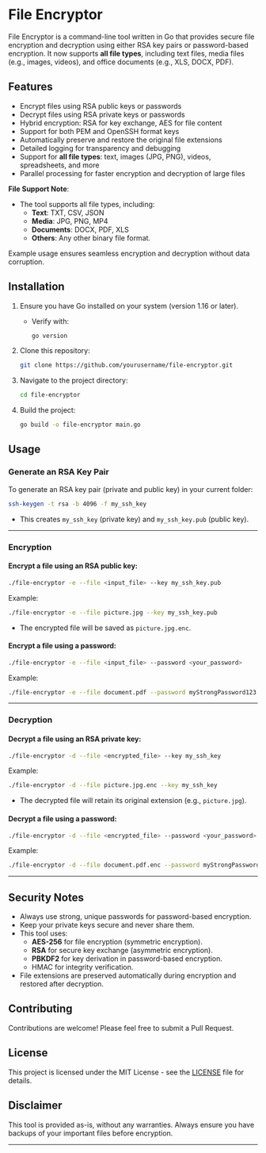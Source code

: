 # File Encryptor

File Encryptor is a command-line tool written in Go that provides secure file encryption and decryption using either RSA key pairs or password-based encryption. It now supports **all file types**, including text files, media files (e.g., images, videos), and office documents (e.g., XLS, DOCX, PDF).

## Features

- Encrypt files using RSA public keys or passwords
- Decrypt files using RSA private keys or passwords
- Hybrid encryption: RSA for key exchange, AES for file content
- Support for both PEM and OpenSSH format keys
- Automatically preserve and restore the original file extensions
- Detailed logging for transparency and debugging
- Support for **all file types**: text, images (JPG, PNG), videos, spreadsheets, and more
- Parallel processing for faster encryption and decryption of large files

**File Support Note**: 
- The tool supports all file types, including:
  - **Text**: TXT, CSV, JSON
  - **Media**: JPG, PNG, MP4
  - **Documents**: DOCX, PDF, XLS
  - **Others**: Any other binary file format.

Example usage ensures seamless encryption and decryption without data corruption.

## Installation

1. Ensure you have Go installed on your system (version 1.16 or later).
   - Verify with:
     ```bash
     go version
     ```

2. Clone this repository:
   ```bash
   git clone https://github.com/yourusername/file-encryptor.git
   ```

3. Navigate to the project directory:
   ```bash
   cd file-encryptor
   ```

4. Build the project:
   ```bash
   go build -o file-encryptor main.go
   ```

## Usage

### Generate an RSA Key Pair
To generate an RSA key pair (private and public key) in your current folder:
```bash
ssh-keygen -t rsa -b 4096 -f my_ssh_key
```
- This creates `my_ssh_key` (private key) and `my_ssh_key.pub` (public key).

---

### Encryption

#### Encrypt a file using an RSA public key:
```bash
./file-encryptor -e --file <input_file> --key my_ssh_key.pub
```
Example:
```bash
./file-encryptor -e --file picture.jpg --key my_ssh_key.pub
```
- The encrypted file will be saved as `picture.jpg.enc`.

#### Encrypt a file using a password:
```bash
./file-encryptor -e --file <input_file> --password <your_password>
```
Example:
```bash
./file-encryptor -e --file document.pdf --password myStrongPassword123
```

---

### Decryption

#### Decrypt a file using an RSA private key:
```bash
./file-encryptor -d --file <encrypted_file> --key my_ssh_key
```
Example:
```bash
./file-encryptor -d --file picture.jpg.enc --key my_ssh_key
```
- The decrypted file will retain its original extension (e.g., `picture.jpg`).

#### Decrypt a file using a password:
```bash
./file-encryptor -d --file <encrypted_file> --password <your_password>
```
Example:
```bash
./file-encryptor -d --file document.pdf.enc --password myStrongPassword123
```

---

## Security Notes

- Always use strong, unique passwords for password-based encryption.
- Keep your private keys secure and never share them.
- This tool uses:
  - **AES-256** for file encryption (symmetric encryption).
  - **RSA** for secure key exchange (asymmetric encryption).
  - **PBKDF2** for key derivation in password-based encryption.
  - HMAC for integrity verification.
- File extensions are preserved automatically during encryption and restored after decryption.

## Contributing

Contributions are welcome! Please feel free to submit a Pull Request.

## License

This project is licensed under the MIT License - see the [LICENSE](LICENSE) file for details.

## Disclaimer

This tool is provided as-is, without any warranties. Always ensure you have backups of your important files before encryption.

---

